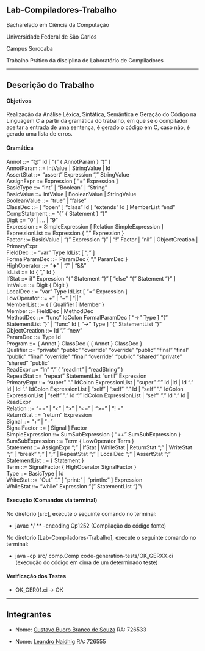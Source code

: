 ## Lab-Compiladores-Trabalho

Bacharelado em Ciência da Computação

Universidade Federal de São Carlos

Campus Sorocaba

Trabalho Prático da disciplina de Laboratório de Compiladores

----

## Descrição do Trabalho

#### Objetivos

Realização da Análise Léxica, Sintática, Semântica e Geração do Código na Linguagem C a partir da gramática do trabalho, em que se o compilador aceitar a entrada de uma sentença, é gerado o código em C, caso não, é gerado uma lista de erros.

#### Gramática

Annot ::= “@” Id [ “(” { AnnotParam } “)” ]\
AnnotParam ::= IntValue | StringValue | Id\
AssertStat ::= “assert” Expression “,” StringValue\
AssignExpr ::= Expression [ “=” Expression ]\
BasicType ::= “Int” | “Boolean” | “String”\
BasicValue ::= IntValue | BooleanValue | StringValue\
BooleanValue ::= “true” | “false”\
ClassDec ::= [ “open” ] “class” Id [ “extends” Id ] MemberList “end”\
CompStatement ::= “{” { Statement } “}”\
Digit ::= “0” | ... | “9”\
Expression ::= SimpleExpression [ Relation SimpleExpression ]\
ExpressionList ::= Expression { “,” Expression }\
Factor ::= BasicValue | “(” Expression “)” | “!” Factor | “nil” | ObjectCreation | PrimaryExpr\
FieldDec ::= “var” Type IdList [ “;” ]\
FormalParamDec ::= ParamDec { “,” ParamDec }\
HighOperator ::= “∗” | “/” | “&&”\
IdList ::= Id { “,” Id }\
IfStat ::= if” Expression “{” Statement “}” [ “else” “{” Statement “}” ]\
IntValue ::= Digit { Digit }\
LocalDec ::= “var” Type IdList [ “=” Expression ]\
LowOperator ::= +” | “−” | “||”\
MemberList ::= { [ Qualifier ] Member }\
Member ::= FieldDec | MethodDec\
MethodDec ::= “func” IdColon FormalParamDec [ “->” Type ] “{” StatementList “}” | “func” Id [ “->” Type ] “{” StatementList “}”\
ObjectCreation ::= Id “.” “new”\
ParamDec ::= Type Id\
Program ::= { Annot } ClassDec { { Annot } ClassDec }\
Qualifier ::= “private” “public” “override” “override” “public” “final” “final” “public” “final” “override” “final” “override” “public” “shared” “private” “shared” “public”\
ReadExpr ::= “In” “.” ( “readInt” | “readString” )\
RepeatStat ::= “repeat” StatementList “until” Expression\
PrimaryExpr ::= “super” “.” IdColon ExpressionList | “super” “.” Id |Id | Id “.” Id | Id “.” IdColon ExpressionList | “self” | “self” “.” Id | “self” ”.” IdColon ExpressionList | “self” ”.” Id “.” IdColon ExpressionList | “self” ”.” Id “.” Id | ReadExpr\
Relation ::= “==” | “<” | “>” | “<=” | “>=” | “! =”\
ReturnStat ::= “return” Expression\
Signal ::= “+” | “−”\
SignalFactor ::= [ Signal ] Factor\
SimpleExpression ::= SumSubExpression { “++” SumSubExpression }\
SumSubExpression ::= Term { LowOperator Term }\
Statement ::= AssignExpr “;” | IfStat | WhileStat | ReturnStat “;” | WriteStat “;” | “break” “;” | “;” | RepeatStat “;” | LocalDec “;” | AssertStat “;”\
StatementList ::= { Statement }\
Term ::= SignalFactor { HighOperator SignalFactor }\
Type ::= BasicType | Id\
WriteStat ::= “Out” “.” [ “print:” | “println:” ] Expression\
WhileStat ::= “while” Expression “{” StatementList “}”\

#### Execução (Comandos via terminal)

No diretorio [src], execute o seguinte comando no terminal:

- javac */ ** -encoding Cp1252 (Compilação do código fonte)

No diretorio [Lab-Compiladores-Trabalho], execute o seguinte comando no terminal:

- java -cp src/ comp.Comp code-generation-tests/OK_GERXX.ci (execução do código em cima de um determinado teste)

#### Verificação dos Testes

- OK_GER01.ci -> OK

----

## Integrantes

- Nome: [Gustavo Buoro Branco de Souza](https://github.com/Gustavobbs/) RA: 726533

- Nome: [Leandro Naidhig](https://github.com/Leandro-Naidhig/) RA: 726555

